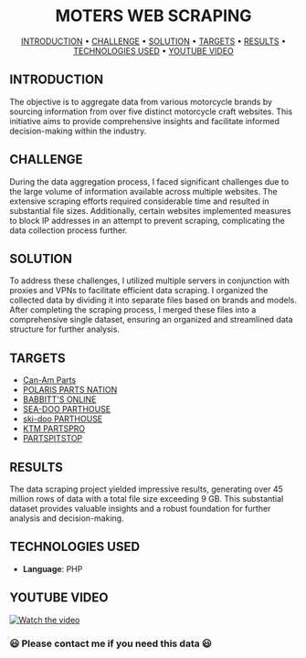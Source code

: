 <div align='center'>
  <h1>MOTERS WEB SCRAPING</h1>
</div>

<div align="center">
  <a href="#introduction">INTRODUCTION</a> •
  <a href="#challenge">CHALLENGE</a> •
  <a href="#solution">SOLUTION</a> •
  <a href="#targets">TARGETS</a> •
  <a href="#results">RESULTS</a> •
  <a href="#technologies-used">TECHNOLOGIES USED</a> •
  <a href="#youtube-video">YOUTUBE VIDEO</a>
</div>

## INTRODUCTION

The objective is to aggregate data from various motorcycle brands by sourcing information from over five distinct motorcycle craft websites. This initiative aims to provide comprehensive insights and facilitate informed decision-making within the industry.

## CHALLENGE

During the data aggregation process, I faced significant challenges due to the large volume of information available across multiple websites. The extensive scraping efforts required considerable time and resulted in substantial file sizes. Additionally, certain websites implemented measures to block IP addresses in an attempt to prevent scraping, complicating the data collection process further.

## SOLUTION

To address these challenges, I utilized multiple servers in conjunction with proxies and VPNs to facilitate efficient data scraping. I organized the collected data by dividing it into separate files based on brands and models. After completing the scraping process, I merged these files into a comprehensive single dataset, ensuring an organized and streamlined data structure for further analysis.

## TARGETS

- [Can-Am Parts](https://www.canampartshouse.com)
- [POLARIS PARTS NATION](https://www.polarispartsnation.com)
- [BABBITT'S ONLINE](https://www.babbittsonline.com)
- [SEA-DOO PARTHOUSE](https://www.seadoopartshouse.com)
- [ski-doo PARTHOUSE](https://www.skidoopartshouse.com)
- [KTM PARTSPRO](https://www.ktmpartspro.com)
- [PARTSPITSTOP](https://www.partspitstop.com)

## RESULTS

The data scraping project yielded impressive results, generating over 45 million rows of data with a total file size exceeding 9 GB. This substantial dataset provides valuable insights and a robust foundation for further analysis and decision-making.

## TECHNOLOGIES USED

- <b>Language</b>: PHP

## YOUTUBE VIDEO

[![Watch the video](/motors.jpg)](https://www.youtube.com/watch?v=x-Tf1A1oTp0)
<h3>😃 Please contact me if you need this data 😃</h3>